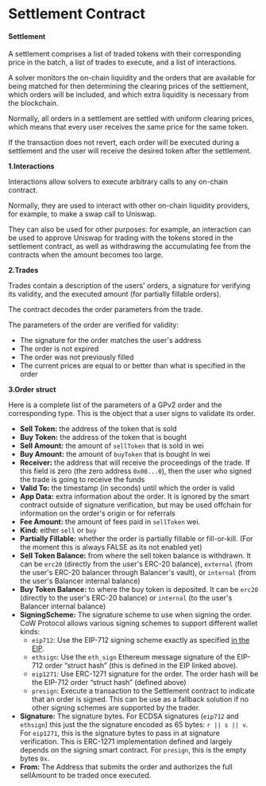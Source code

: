 # Settlement Contract

#### Settlement

A settlement comprises a list of traded tokens with their corresponding price in the batch, a list of trades to execute, and a list of interactions.

A solver monitors the on-chain liquidity and the orders that are available for being matched for then determining the clearing prices of the settlement, which orders will be included, and which extra liquidity is necessary from the blockchain.

Normally, all orders in a settlement are settled with uniform clearing prices, which means that every user receives the same price for the same token.

If the transaction does not revert, each order will be executed during a settlement and the user will receive the desired token after the settlement.

**1.Interactions**

Interactions allow solvers to execute arbitrary calls to any on-chain contract.

Normally, they are used to interact with other on-chain liquidity providers, for example, to make a swap call to Uniswap.

They can also be used for other purposes: for example, an interaction can be used to approve Uniswap for trading with the tokens stored in the settlement contract, as well as withdrawing the accumulating fee from the contracts when the amount becomes too large.

**2.Trades**

Trades contain a description of the users' orders, a signature for verifying its validity, and the executed amount (for partially fillable orders).

The contract decodes the order parameters from the trade.

The parameters of the order are verified for validity:

* The signature for the order matches the user's address
* The order is not expired
* The order was not previously filled
* The current prices are equal to or better than what is specified in the order

**3.Order struct**

Here is a complete list of the parameters of a GPv2 order and the corresponding type. This is the object that a user signs to validate its order.

* **Sell Token:** the address of the token that is sold
* **Buy Token:** the address of the token that is bought
* **Sell Amount:** the amount of `sellToken` that is sold in wei
* **Buy Amount:** the amount of `buyToken` that is bought in wei
* **Receiver:** the address that will receive the proceedings of the trade. If this field is zero (the zero address `0x00...0`), then the user who signed the trade is going to receive the funds
* **Valid To:** the timestamp (in seconds) until which the order is valid
* **App Data:** extra information about the order. It is ignored by the smart contract outside of signature verification, but may be used offchain for information on the order's origin or for referrals
* **Fee Amount:** the amount of fees paid in `sellToken` wei.
* **Kind:** either `sell` or `buy`
* **Partially Fillable:** whether the order is partially fillable or fill-or-kill. (For the moment this is always FALSE as its not enabled yet)
* **Sell Token Balance:** from where the sell token balance is withdrawn. It can be `erc20` (directly from the user's ERC-20 balance), `external` (from the user's ERC-20 balancer through Balancer's vault), or `internal` (from the user's Balancer internal balance)
* **Buy Token Balance:** to where the buy token is deposited. It can be `erc20` (directly to the user's ERC-20 balance) or `internal` (to the user's Balancer internal balance)
* **SigningScheme:** The signature scheme to use when signing the order. CoW Protocol allows various signing schemes to support different wallet kinds:
  * `eip712`: Use the EIP-712 signing scheme exactly as specified [in the EIP](https://eips.ethereum.org/EIPS/eip-712).
  * `ethsign`: Use the `eth_sign` Ethereum message signature of the EIP-712 order “struct hash” (this is defined in the EIP linked above).
  * `eip1271`: Use ERC-1271 signature for the order. The order hash will be the EIP-712 order “struct hash” (defined above)
  * `presign`: Execute a transaction to the Settlement contract to indicate that an order is signed. This can be use as a fallback solution if no other signing schemes are supported by the trader.
* **Signature:** The signature bytes. For ECDSA signatures (`eip712` and `ethsign`) this just the the signature encoded as 65 bytes: `r || s || v`. For `eip1271`, this is the signature bytes to pass in at signature verification. This is ERC-1271 implementation defined and largely depends on the signing smart contract. For `presign`, this is the empty bytes `0x`.
* **From:** The Address that submits the order and authorizes the full sellAmount to be traded once executed.
